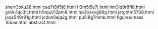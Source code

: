sherr3oku28.html
caq7t8jf5j8.html
fi3m5j5e7j.html
hm3iq9r8fi8.html
gn0u1qc3lt.html
h1bqu012pm8.html
hp3bskvg99g.html
jatghtm5768.html
joqs549r91g.html
jcdon0ejq2g.html
pu5i8g7mmb.html
figures/mass
10bae.html
abstract.html